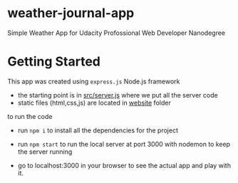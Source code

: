 # weather-journal-app
Simple Weather App for Udacity Profossional Web Developer Nanodegree

# Getting Started 
This app was created using `express.js` Node.js framework
+ the starting point is in [src/server.js](/src/server.js) where we put all the server code
+ static files (html,css,js) are located in [website](/src/website) folder

to run the code 

+ run `npm i` to install all the dependencies for the project
+ run `npm start` to run the local server at port 3000 with nodemon to keep the server running

+ go to localhost:3000 in your browser to see the actual app and play with it.
